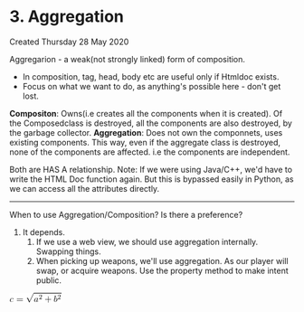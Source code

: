 # 3. Aggregation
Created Thursday 28 May 2020

Aggregarion - a weak(not strongly linked) form of composition.

* In composition, tag, head, body etc are useful only if Htmldoc exists.
* Focus on what we want to do, as anything's possible here - don't get lost.


**Compositon**: Owns(i.e creates all the components when it is created). Of the Composedclass is destroyed, all the components are also destroyed, by the garbage collector.
**Aggregation**: Does not own the componnets, uses existing components. This way, even if the aggregate class is destroyed, none of the components are affected. i.e the components are independent.

Both are HAS A relationship.
Note: If we were using Java/C++, we'd have to write the HTML Doc function again. But this is bypassed easily in Python, as we can access all the attributes directly.

*****

When to use Aggregation/Composition? Is there a preference?

1. It depends.
	1. If we use a web view, we should use aggregation internally. Swapping things.
	2. When picking up weapons, we'll use aggregation. As our player will swap, or acquire weapons. Use the property method to make intent public.


![](./3._Aggregation/equation005.png)

